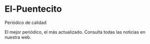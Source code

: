# El-Puentecito
Periódico de calidad

El mejor periódico, el más actualizado.
Consulta todas las noticias en nuestra web.
